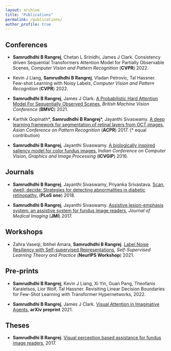 ```yaml
---
layout: archive
title: "Publications"
permalink: /publications/
author_profile: true
---
```


Conferences
------

* **Samrudhdhi B Rangrej**, Chetan L Srinidhi, James J Clark. Consistency driven Sequential Transformers Attention Model for Partially Observable Scenes, *Computer Vision and Pattern Recognition* (**CVPR**) 2022.

* Kevin J Liang, **Samrudhdhi B Rangrej**, Vladan Petrovic, Tal Hassner. Few-shot Learning with Noisy Labels, *Computer Vision and Pattern Recognition* (**CVPR**) 2022.

* **Samrudhdhi B Rangrej**, James J Clark. [A Probabilistic Hard Attention Model For Sequentially Observed Scenes](https://www.bmvc2021-virtualconference.com/assets/papers/0251.pdf), *British Machine Vision Conference* (**BMVC**) 2021.

* Karthik Gopinath\*, **Samrudhdhi B Rangrej**\*, Jayanthi Sivaswamy. [A deep learning framework for segmentation of retinal layers from OCT images](https://ieeexplore.ieee.org/abstract/document/8575940), *Asian Conference on Pattern Recognition* (**ACPR**) 2017. (\* equal contribution)

* **Samrudhdhi B Rangrej**, Jayanthi Sivaswamy. [A biologically inspired saliency model for color fundus images](https://dl.acm.org/doi/10.1145/3009977.3010041), *Indian Conference on Computer Vision, Graphics and Image Processing* (**ICVGIP**) 2016.

Journals
------

* **Samrudhdhi B Rangrej**, Jayanthi Sivaswamy, Priyanka Srivastava. [Scan, dwell, decide: Strategies for detecting abnormalities in diabetic retinopathy](https://journals.plos.org/plosone/article/file?id=10.1371/journal.pone.0207086&type=printable), (**PLoS one**) 2018.

* **Samrudhdhi B Rangrej**, Jayanthi Sivaswamy. [Assistive lesion-emphasis system: an assistive system for fundus image readers](https://www.spiedigitallibrary.org/journals/Journal-of-Medical-Imaging/volume-4/issue-2/024503/Assistive-lesion-emphasis-system--an-assistive-system-for-fundus/10.1117/1.JMI.4.2.024503.short?SSO=1), *Journal of Medical Imaging* (**JMI**) 2017.

Workshops
------

* Zahra Vaseqi, Ibtihel Amara, **Samrudhdhi B Rangrej**. [Label Noise Resiliency with Self-supervised Representations](https://sslneurips21.github.io/files/CameraReady/Label_Noise_Resiliency_with_Self_supervised_Representations_.pdf), *Self-Supervised Learning Theory and Practice* (**NeurIPS Workshop**) 2021.

Pre-prints
------

* **Samrudhdhi B Rangrej**, Kevin J Liang, Xi Yin, Guan Pang, Theofanis Karaletsos, Lior Wolf, Tal Hassner. Revisiting Linear Decision Boundaries for Few-Shot Learning with Transformer Hypernetworks, 2022.

* **Samrudhdhi B Rangrej**, James J Clark. [Visual Attention in Imaginative Agents](https://arxiv.org/pdf/2104.00177.pdf), **arXiv preprint** 2021.

Theses
------

* **Samrudhdhi B Rangrej**. [Visual perception based assistance for fundus image readers](https://cdn.iiit.ac.in/cdn/cvit.iiit.ac.in/images/Thesis/MS/rangrej-bharat/Samrudhdhi-bharatkumar-rangrej-thesis.pdf), 2017.

<!--
{% if author.googlescholar %}
  You can also find my articles on <u><a href="{{author.googlescholar}}">my Google Scholar profile</a>.</u>
{% endif %}

{% include base_path %}

{% for post in site.publications reversed %}
  {% include archive-single.html %}
{% endfor %}
 -->
